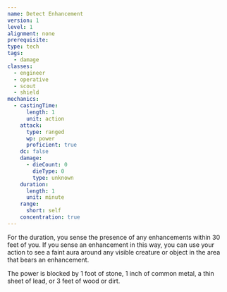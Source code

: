 ```yaml
---
name: Detect Enhancement
version: 1
level: 1
alignment: none
prerequisite: 
type: tech
tags:
  - damage
classes:
  - engineer
  - operative
  - scout
  - shield
mechanics:
  - castingTime:
      length: 1
      unit: action
    attack:
      type: ranged
      wp: power
      proficient: true
    dc: false
    damage:
      - dieCount: 0
        dieType: 0
        type: unknown
    duration:
      length: 1
      unit: minute
    range:
      short: self
    concentration: true
---
```

For the duration, you sense the presence of any enhancements within 30 feet of you. If you sense an enhancement in this way, you can use your action to see a faint aura around any visible creature or object in the area that bears an enhancement.

The power is blocked by 1 foot of stone, 1 inch of common metal, a thin sheet of lead, or 3 feet of wood or dirt.
    